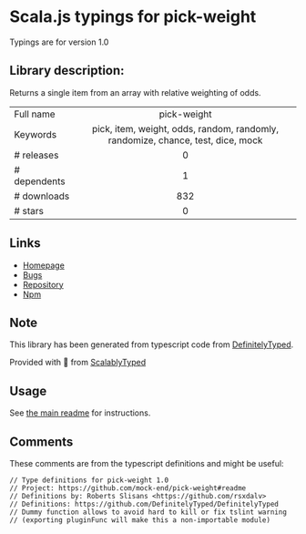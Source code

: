 
# Scala.js typings for pick-weight

Typings are for version 1.0

## Library description:
Returns a single item from an array with relative weighting of odds.

|                    |                 |
| ------------------ | :-------------: |
| Full name          | pick-weight |
| Keywords           | pick, item, weight, odds, random, randomly, randomize, chance, test, dice, mock |
| # releases         | 0 |
| # dependents       | 1 |
| # downloads        | 832 |
| # stars            | 0 |

## Links
- [Homepage](https://github.com/mock-end/pick-weight#readme)
- [Bugs](https://github.com/mock-end/pick-weight/issues)
- [Repository](https://github.com/mock-end/pick-weight)
- [Npm](https://www.npmjs.com/package/pick-weight)
    


## Note
This library has been generated from typescript code from [DefinitelyTyped](https://definitelytyped.org).

Provided with :purple_heart: from [ScalablyTyped](https://github.com/oyvindberg/ScalablyTyped)

## Usage
See [the main readme](../../readme.md) for instructions.

## Comments

These comments are from the typescript definitions and might be useful:
```
// Type definitions for pick-weight 1.0
// Project: https://github.com/mock-end/pick-weight#readme
// Definitions by: Roberts Slisans <https://github.com/rsxdalv>
// Definitions: https://github.com/DefinitelyTyped/DefinitelyTyped
// Dummy function allows to avoid hard to kill or fix tslint warning
// (exporting pluginFunc will make this a non-importable module)

```

